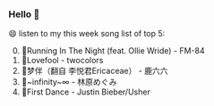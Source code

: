 ### Hello 👋

😄 listen to my this week song list of top 5:

0. 🌈Running In The Night (feat. Ollie Wride) - FM-84
1. 🌈Lovefool - twocolors
2. 🌈梦伴（翻自 李悦君Ericaceae）  - 鹿六六
3. 🌈~infinity~∞ - 林原めぐみ
4. 🌈First Dance - Justin Bieber/Usher

